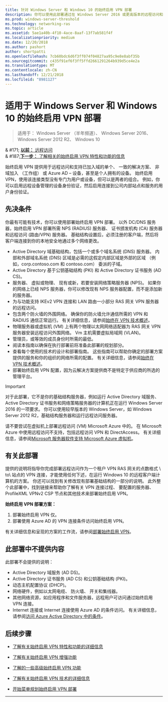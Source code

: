 ```yaml
---
title: 针对 Windows Server 和 Windows 10 的始终启用 VPN 部署
description: 你可以使用此部署通过在 Windows Server 2016 或更高版本的远程访问和始终启用 VPN 配置文件的 windows 10 客户端计算机部署为远程员工始终在虚拟专用网络 (VPN) 连接。
ms.prod: windows-server-threshold
ms.technology: networking-ras
ms.topic: article
ms.assetid: 5ae1a40b-4f10-4ace-8aaf-13f7ab581f4f
ms.localizationpriority: medium
ms.date: 12/20/2018
ms.author: pashort
author: shortpatti
ms.openlocfilehash: 7cb60bdc6d6f3ff074f04827aa95c9e8e8abf35b
ms.sourcegitcommit: c435f91ef6f3ff5ffd2661291264b939d5ce4e2a
ms.translationtype: MT
ms.contentlocale: zh-CN
ms.lasthandoff: 12/21/2018
ms.locfileid: "8981127"
---
```

# 适用于 Windows Server 和 Windows 10 的始终启用 VPN 部署

>适用于： Windows Server （半年频道）、 Windows Server 2016、 Windows Server 2012 R2、 Windows 10

& #171; [**以前：** 远程访问](../../../Remote-Access.md)<br>
& #187;[**下一步：** 了解相关的始终启用 VPN 特性和功能的信息](../../vpn-map-da.md)


始终启用 VPN 提供用于远程访问和支持已加入域的单个、 一致的解决方案、 非域加入 （工作组） 或 Azure AD – 设备，甚至是个人拥有的设备。  始终启用 VPN，使用该连接类型没有专门为用户或设备，但可以是两者的组合。 例如，你可以启用远程设备管理的设备身份验证，然后启用连接到公司内部站点和服务的用户身份验证。



## 先决条件

你最有可能有技术，你可以使用部署始终启用 VPN 部署。 以外 DC/DNS 服务器，始终启用 VPN 部署所需 NPS (RADIUS) 服务器、 证书颁发机构 (CA) 服务器和远程访问 (路由/VPN) 服务器。 基础结构设置后，必须注册的客户端，然后将客户端连接到你的本地安全地通过多个网络更改。

- Active Directory 域基础结构，包括一个或多个域名系统 (DNS) 服务器。 内部和外部域名系统 (DNS) 区域是必需的这假定内部区域是外部的区域 （例如，corp.contoso.com 和 contoso.com） 委派的子域。
- Active Directory 基于公钥基础结构 (PKI) 和 Active Directory 证书服务 (AD CS)。
- 服务器、 虚拟或物理、 现有或新，若要安装网络策略服务器 (NPS)。 如果你的网络上已经 NPS 服务器，你可以修改现有 NPS 服务器配置，而不是添加新的服务器。
- 为与功能支持 IKEv2 VPN 连接和 LAN 路由一小部分 RAS 网关 VPN 服务器的远程访问。
- 包含两个防火墙的外围网络。  确保你的防火墙允许通信所需的 VPN 和 RADIUS 通信正常运行。 有关详细信息，请参阅[始终在 VPN 技术概述](../always-on-vpn-technology-overview.md)。
- 物理服务器或虚拟机 (VM) 上有两个物理以太网网络适配器为 RAS 网关 VPN 服务器安装远程访问外围网络。 Vm 主机需要虚拟局域网 (VLAN)。 
- 管理员，或等效的成员身份时所需的最低。
- 阅读本指南以确保在执行部署前将准备此部署的规划部分。
- 查看每个使用的技术的设计和部署指南。 这些指南可以帮助你确定的部署方案提供的服务和你的组织的网络所需的配置。 有关详细信息，请参阅[始终在 VPN 技术概述](../always-on-vpn-technology-overview.md)。
- 部署始终启用 VPN 配置，因为云解决方案提供商不是特定于供应商的所选的管理平台。


>[!IMPORTANT]
>对于此部署，它不是你的基础结构服务器，例如运行 Active Directory 域服务、 Active Directory 证书服务和网络策略服务器的计算机正在运行 Windows Server 2016 的一项要求。 你可以使用较早版本的 Windows Server，如 Windows Server 2012 R2，基础结构服务器和运行远程访问服务器。
>
>请不要尝试在虚拟机上部署远程访问 \(VM\) Microsoft Azure 中的。 在 Microsoft Azure 中使用远程访问不支持，包括远程访问 VPN 和 DirectAccess。 有关详细信息，请参阅[Microsoft 服务器软件支持 Microsoft Azure 虚拟机](https://support.microsoft.com/help/2721672/microsoft-server-software-support-for-microsoft-azure-virtual-machines)。


## <a name="bkmk_about"></a>有关此部署

提供的说明将指导你完成部署远程访问作为一个租户 VPN RAS 网关的点数格式 \ to\ 站点的 VPN 连接，才能使用任何下述，在运行 Windows 10 的远程客户端计算机的方案。 你还可以找到有关修改现有部署基础结构的一部分的说明。 此外整个此部署中，找到链接来帮助你了解有关 VPN 连接过程、 要配置的服务器、 ProfileXML VPNv2 CSP 节点和其他技术来部署始终启用 VPN。

**始终启用 VPN 部署方案：**

1. 部署始终启用 VPN 仅。
2. 部署使用 Azure AD 的 VPN 连接条件访问始终启用 VPN。


有关详细信息和呈现的方案的工作流，请参阅[部署始终启用 VPN](always-on-vpn-deploy-deployment.md)。


## <a name="bkmk_not"></a>此部署中不提供内容

此部署不会提供的说明：

- Active Directory 域服务 \(AD DS\)。
- Active Directory 证书服务 \(AD CS\) 和公钥基础结构 \(PKI\)。
- 动态主机配置协议 \(DHCP\)。 
- 网络硬件，例如以太网电缆、 防火墙、 开关和集线器。
- 其他网络资源，如应用程序和文件服务器，远程用户可访问通过始终启用 VPN 连接。
- Internet 连接或 Internet 连接使用 Azure AD 的条件访问。 有关详细信息，请参阅[访问 Azure Active Directory 中的条件](https://docs.microsoft.com/azure/active-directory/active-directory-conditional-access-azure-portal)。




## 后续步骤

- [了解有关始终启用 VPN 特性和功能的详细信息](../../vpn-map-da.md)

- [了解有关始终启用 VPN 增强功能](../always-on-vpn-enhancements.md)

- [了解的一些高级始终启用 VPN 功能](always-on-vpn-adv-options.md)

- [了解有关始终启用 VPN 技术的详细信息](../always-on-vpn-technology-overview.md)

- [开始菜单规划始终启用 VPN 部署](always-on-vpn-deploy-deployment.md)


---
